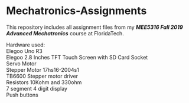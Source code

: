 # Mechatronics-Assignments

This repository includes all assignment files from my <b><i>MEE5316 Fall 2019 Advanced Mechatronics</i></b> course at FloridaTech.

Hardware used:<br/>
Elegoo Uno R3<br/>
Elegoo 2.8 Inches TFT Touch Screen with SD Card Socket<br/>
Servo  Motor<br/>
Stepper Motor 17hs16-2004s1<br/>
TB6600 Stepper motor driver<br/>
Resistors 10Kohm and 330ohm<br/>
7 segment 4 digit display<br/>
Push buttons<br/>
